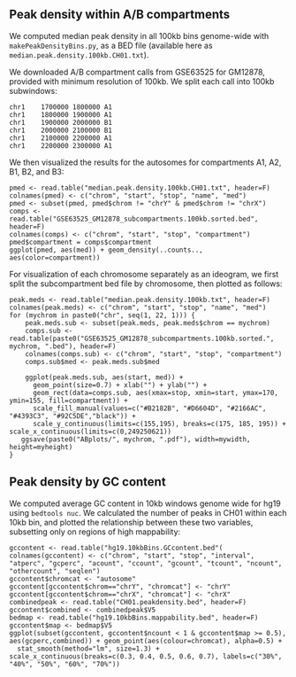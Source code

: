 Peak density within A/B compartments
------------------------------------

We computed median peak density in all 100kb bins genome-wide with `makePeakDensityBins.py`, as a BED file (available here as `median.peak.density.100kb.CH01.txt`).

We downloaded A/B compartment calls from GSE63525 for GM12878, provided with minimum resolution of 100kb. We split each call into 100kb subwindows:

```
chr1    1700000 1800000 A1
chr1    1800000 1900000 A1
chr1    1900000 2000000 B1
chr1    2000000 2100000 B1
chr1    2100000 2200000 A1
chr1    2200000 2300000 A1
```

We then visualized the results for the autosomes for compartments A1, A2, B1, B2, and B3:
```
pmed <- read.table("median.peak.density.100kb.CH01.txt", header=F)
colnames(pmed) <- c("chrom", "start", "stop", "name", "med")
pmed <- subset(pmed, pmed$chrom != "chrY" & pmed$chrom != "chrX")
comps <- read.table("GSE63525_GM12878_subcompartments.100kb.sorted.bed", header=F)
colnames(comps) <- c("chrom", "start", "stop", "compartment")
pmed$compartment = comps$compartment
ggplot(pmed, aes(med)) + geom_density(..counts.., aes(color=compartment))
```

For visualization of each chromosome separately as an ideogram, we first split the subcompartment bed file by chromosome, then plotted as follows: 

```
peak.meds <- read.table("median.peak.density.100kb.txt", header=F)
colnames(peak.meds) <- c("chrom", "start", "stop", "name", "med")
for (mychrom in paste0("chr", seq(1, 22, 1))) {
    peak.meds.sub <- subset(peak.meds, peak.meds$chrom == mychrom)
    comps.sub <- read.table(paste0("GSE63525_GM12878_subcompartments.100kb.sorted.", mychrom, ".bed"), header=F)
    colnames(comps.sub) <- c("chrom", "start", "stop", "compartment")
    comps.sub$med <- peak.meds.sub$med

    ggplot(peak.meds.sub, aes(start, med)) + 
      geom_point(size=0.7) + xlab("") + ylab("") +
      geom_rect(data=comps.sub, aes(xmax=stop, xmin=start, ymax=170, ymin=155, fill=compartment)) + 
      scale_fill_manual(values=c("#B2182B", "#D6604D", "#2166AC", "#4393C3", "#92C5DE","black")) +
      scale_y_continuous(limits=c(155,195), breaks=c(175, 185, 195)) + scale_x_continuous(limits=c(0,249250621))
   ggsave(paste0("ABplots/", mychrom, ".pdf"), width=mywidth, height=myheight)
}
```

Peak density by GC content
--------------------------

We computed average GC content in 10kb windows genome wide for hg19 using `bedtools nuc`. We calculated the number of peaks in CH01 within each 10kb bin, and plotted the relationship between these two variables, subsetting only on regions of high mappability:  
```
gccontent <- read.table("hg19.10kbBins.GCcontent.bed"(
colnames(gccontent) <- c("chrom", "start", "stop", "interval", "atperc", "gcperc", "acount", "ccount", "gcount", "tcount", "ncount", "othercount", "seqlen")
gccontent$chromcat <- "autosome"
gccontent[gccontent$chrom=="chrY", "chromcat"] <- "chrY"
gccontent[gccontent$chrom=="chrX", "chromcat"] <- "chrX"
combinedpeak <- read.table("CH01.peakdensity.bed", header=F)
gccontent$combined <- combinedpeak$V5
bedmap <- read.table("hg19.10kbBins.mappability.bed", header=F)
gccontent$map <- bedmap$V5
ggplot(subset(gccontent, gccontent$ncount < 1 & gccontent$map >= 0.5), aes(gcperc,combined)) + geom_point(aes(colour=chromcat), alpha=0.5) +
  stat_smooth(method="lm", size=1.3) + scale_x_continuous(breaks=c(0.3, 0.4, 0.5, 0.6, 0.7), labels=c("30%", "40%", "50%", "60%", "70%"))
```
